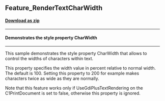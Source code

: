 ## Feature_RenderTextCharWidth
#### [Download as zip](https://minhaskamal.github.io/DownGit/#/home?url=https://github.com/GrapeCity/ComponentOne-WinForms-Samples/tree/master/NetFramework\Reports\C1Preview\VB\Feature_RenderTextCharWidth)
____
#### Demonstrates the style property CharWidth
____
This sample demonstrates the style property CharWidth that allows to control the widths of characters within text. 

This property specifies the width value in percent relative to normal width. The default is 100. Setting this property to 200 for example makes characters twice as wide as they are normally. 

Note that this feature works only if UseGdiPlusTextRendering on the C1PrintDocument is set to false, otherwise this property is ignored. 
